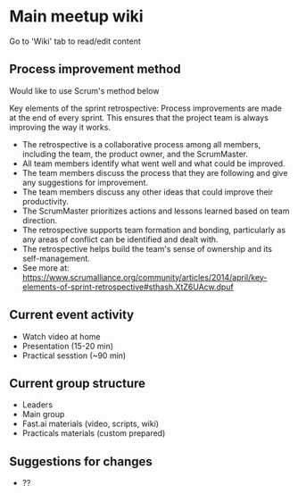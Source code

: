 # Main meetup wiki

Go to 'Wiki' tab to read/edit content
## Process improvement method
Would like to use Scrum's method below

Key elements of the sprint retrospective:
Process improvements are made at the end of every sprint. This ensures that the project team is always improving the way it works.
- The retrospective is a collaborative process among all members, including the team, the product owner, and the ScrumMaster.
- All team members identify what went well and what could be improved.
- The team members discuss the process that they are following and give any suggestions for improvement.
- The team members discuss any other ideas that could improve their productivity.
- The ScrumMaster prioritizes actions and lessons learned based on team direction.
- The retrospective supports team formation and bonding, particularly as any areas of conflict can be identified and dealt with.
- The retrospective helps build the team's sense of ownership and its self-management.
- See more at: https://www.scrumalliance.org/community/articles/2014/april/key-elements-of-sprint-retrospective#sthash.XtZ6UAcw.dpuf

## Current event activity
- Watch video at home
- Presentation (15-20 min)
- Practical sesstion (~90 min)

## Current group structure
- Leaders
- Main group
- Fast.ai materials (video, scripts, wiki)
- Practicals materials (custom prepared)

## Suggestions for changes
- ??

